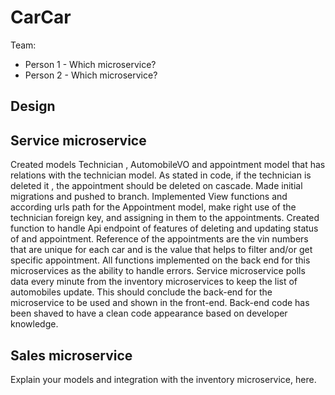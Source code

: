 # CarCar

Team:

* Person 1 - Which microservice?
* Person 2 - Which microservice?

## Design

## Service microservice

Created models Technician , AutomobileVO and appointment model that has relations with the technician model. As stated in code, if the technician is deleted it , the appointment should be deleted on cascade. Made initial migrations and pushed to branch. Implemented View functions and according urls path for the Appointment model, make right use of the technician foreign key, and assigning in them to the appointments. Created function to handle Api endpoint of features of deleting and updating status of and appointment. Reference of the appointments are the vin numbers that are unique for each car and is the value that helps to filter and/or get specific appointment. All functions implemented on the back end for this microservices as the ability to handle errors. Service microservice polls data every minute from the inventory microservices to keep the list of automobiles update. This should conclude the back-end for the microservice to be used and shown in the front-end. Back-end code has been shaved to have a clean code appearance based on developer knowledge.

## Sales microservice

Explain your models and integration with the inventory
microservice, here.
